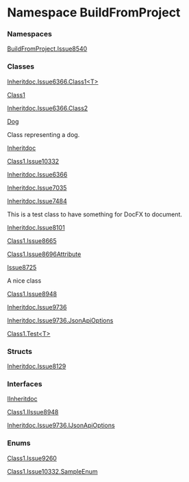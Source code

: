 ﻿# <a id="BuildFromProject"></a> Namespace BuildFromProject

### Namespaces

 [BuildFromProject.Issue8540](BuildFromProject.Issue8540.md)

### Classes

 [Inheritdoc.Issue6366.Class1<T\>](BuildFromProject.Inheritdoc.Issue6366.Class1\-1.md)

 [Class1](BuildFromProject.Class1.md)

 [Inheritdoc.Issue6366.Class2](BuildFromProject.Inheritdoc.Issue6366.Class2.md)

 [Dog](BuildFromProject.Dog.md)

Class representing a dog.

 [Inheritdoc](BuildFromProject.Inheritdoc.md)

 [Class1.Issue10332](BuildFromProject.Class1.Issue10332.md)

 [Inheritdoc.Issue6366](BuildFromProject.Inheritdoc.Issue6366.md)

 [Inheritdoc.Issue7035](BuildFromProject.Inheritdoc.Issue7035.md)

 [Inheritdoc.Issue7484](BuildFromProject.Inheritdoc.Issue7484.md)

This is a test class to have something for DocFX to document.

 [Inheritdoc.Issue8101](BuildFromProject.Inheritdoc.Issue8101.md)

 [Class1.Issue8665](BuildFromProject.Class1.Issue8665.md)

 [Class1.Issue8696Attribute](BuildFromProject.Class1.Issue8696Attribute.md)

 [Issue8725](BuildFromProject.Issue8725.md)

A nice class

 [Class1.Issue8948](BuildFromProject.Class1.Issue8948.md)

 [Inheritdoc.Issue9736](BuildFromProject.Inheritdoc.Issue9736.md)

 [Inheritdoc.Issue9736.JsonApiOptions](BuildFromProject.Inheritdoc.Issue9736.JsonApiOptions.md)

 [Class1.Test<T\>](BuildFromProject.Class1.Test\-1.md)

### Structs

 [Inheritdoc.Issue8129](BuildFromProject.Inheritdoc.Issue8129.md)

### Interfaces

 [IInheritdoc](BuildFromProject.IInheritdoc.md)

 [Class1.IIssue8948](BuildFromProject.Class1.IIssue8948.md)

 [Inheritdoc.Issue9736.IJsonApiOptions](BuildFromProject.Inheritdoc.Issue9736.IJsonApiOptions.md)

### Enums

 [Class1.Issue9260](BuildFromProject.Class1.Issue9260.md)

 [Class1.Issue10332.SampleEnum](BuildFromProject.Class1.Issue10332.SampleEnum.md)

